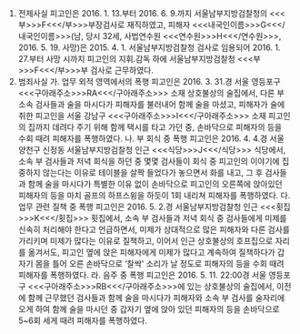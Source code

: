 1. 전제사실
피고인은 2016. 1. 13.부터 2016. 6. 9.까지 서울남부지방검찰청의 <<<부>>>F<<</부>>>부장검사로 재직하였고, 피해자 <<<내국인이름>>>G<<</내국인이름>>>(남, 당시 32세, 사법연수원 <<<연수원>>>H<<</연수원>>>, 2016. 5. 19. 사망)은 2015. 4. 1. 서울남부지방검찰청 검사로 임용되어 2016. 1. 27.부터 사망 시까지 피고인의 지휘․감독 하에 서울남부지방검찰청 <<<부>>>F<<</부>>>부 검사로 근무하였다.
2. 범죄사실
가. 업무 외적 영역에서의 폭행
피고인은 2016. 3. 31.경 서울 영등포구 <<<구아래주소>>>RA<<</구아래주소>>> 소재 상호불상의 술집에서, 다른 부 소속 검사들과 술을 마시다가 피해자를 불러내어 함께 술을 마셨고, 피해자가 술에 취한 피고인을 서울 강남구 <<<구아래주소>>>I<<</구아래주소>>> 소재 피고인의 집까지 데려다 주기 위해 함께 택시를 타고 가던 중, 손바닥으로 피해자의 등을 수회 때려 피해자를 폭행하였다.
나. 부 회식 중 폭행
피고인은 2016. 4. 4.경 서울 양천구 신정동 서울남부지방검찰청 인근 <<<식당>>>J<<</식당>>> 식당에서, 소속 부 검사들과 저녁 회식을 하던 중 몇몇 검사들이 회식 중 피고인의 이야기에 집중하지 않는다는 이유로 테이블을 살짝 들었다가 놓으면서 화를 내고, 그 후 검사들과 함께 술을 마시다가 특별한 이유 없이 손바닥으로 피고인의 오른쪽에 앉아있던 피해자의 등을 마치 골프의 하프스윙을 하듯이 1회 내리쳐 피해자를 폭행하였다.
다. 업무 관련 질책 중 폭행
피고인은 2016. 5. 2.경 서울남부지방검찰청 인근 <<<횟집>>>K<<</횟집>>> 횟집에서, 소속 부 검사들과 저녁 회식 중 검사들에게 미제를 신속히 처리해야 한다고 언급하면서, 미제가 상대적으로 많은 피해자와 다른 검사를 가리키며 미제가 많다는 이유로 질책하고, 이어서 인근 상호불상의 호프집으로 자리를 옮겨서도, 피고인 옆에 앉은 피해자에게 미제가 많다고 계속하여 질책하다가 갑자기 몸을 틀어 오른 손바닥으로 ‘찰싹' 소리가 날 정도로 피해자의 등을 수회 때려 피해자를 폭행하였다.
라. 음주 중 폭행
피고인은 2016. 5. 11. 22:00경 서울 영등포구 <<<구아래주소>>>RB<<</구아래주소>>>에 있는 상호불상의 술집에서, 이전에 함께 근무했던 검사들과 함께 술을 마시다가 피해자와 소속 부 검사를 술자리에 오게 하여 함께 술을 마시던 중 갑자기 옆에 앉아 있던 피해자의 등을 손바닥으로 5~6회 세게 때려 피해자를 폭행하였다.